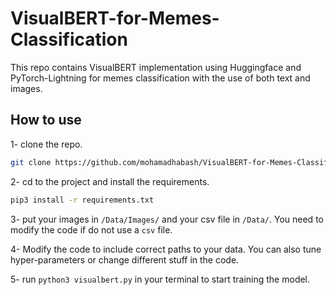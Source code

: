 # VisualBERT-for-Memes-Classification
This repo contains VisualBERT implementation using Huggingface and PyTorch-Lightning for memes classification with the use of both text and images.

## How to use
1- clone the repo.
```bash
git clone https://github.com/mohamadhabash/VisualBERT-for-Memes-Classification.git
```
2- cd to the project and install the requirements.
```bash
pip3 install -r requirements.txt
```

3- put your images in `/Data/Images/` and your csv file in `/Data/`. You need to modify the code if do not use a `csv` file. 

4- Modify the code to include correct paths to your data. You can also tune hyper-parameters or change different stuff in the code.

5- run `python3 visualbert.py` in your terminal to start training the model.
